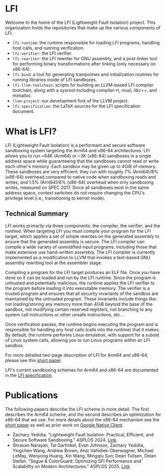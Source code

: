 # LFI

Welcome to the home of the LFI (Lightweight Fault Isolation) project. This organization holds the repositories that make up the various components of LFI.

* `lfi-runtime`: the runtime responsible for loading LFI programs, handling host calls, and running verification.
* `lfi-verifier`: the LFI verifier.
* `lfi-rewriter`: the LFI rewriter for GNU assembly, and a post-linker tool for performing binary transformations after linking (only necessary on x86-64).
* `lfi-bind`: a tool for generating trampolines and initialization routines for running libraries inside of LFI sandboxes.
* `lfi-llvm-toolchain`: scripts for building an LLVM-based LFI compiler toolchain, along with a sysroot including compiler-rt, musl, libc++, and mimalloc.
* `llvm-project`: our development fork of the LLVM project.
* `lfi-specification`: the LaTeX sources for the LFI specification document.

# What is LFI?

LFI (Lightweight Fault Isolation) is a performant and secure software
sandboxing system targeting the Arm64 and x86-64 architectures. LFI allows you
to run ~64K (Arm64) or ~3K (x86-64) sandboxes in a single address space while
guaranteeing that the sandboxes cannot read or write each other's memory. Each
sandbox may be given up to 4GiB of memory. These sandboxes are very efficient:
they run with roughly 7% (Arm64)/8% (x86-64) overhead compared to native code when
sandboxing reads and writes, and 1.5% (Arm64)/6% (x86-64) overhead when only sandboxing writes, measured on SPEC 2017.
Since all sandboxes exist in the same
address space, context switches do not require changing the CPU's privilege
level (i.e., transitioning to kernel mode).

## Technical Summary

LFI works primarily via three components: the compiler, the verifier, and the runtime. When targeting LFI you must compile your program for the LFI target,
which applies a set of simple rewrites on the generated assembly to ensure that the generated assembly is secure. The LFI compiler can compile a wide variety
of unmodified input programs, including those that make extensive use hand-written assembly. The LFI compiler is currently implemented as a modification to LLVM
that invokes a text-based GNU assembly rewriting tool at the assembler stage.

Compiling a program for the LFI target produces an ELF file. Once you have done so it can be loaded and run by the LFI runtime. Since the program is untrusted and
potentially malicious, the runtime applies the LFI verifier to the program before loading it into executable memory. The verifier is a trusted program and ensures
that all security invariants of the sandbox are maintained by the untrusted program. These invariants include things like: not loading/storing any memory more than 4GiB
beyond the base of the sandbox, not modifying certain reserved registers, not branching to any system call instructions or other unsafe instructions, etc...

Once verification passes, the runtime begins executing the program and is responsible for handling any host calls (calls into the runtime) that it makes. By default, the runtime
performs Linux emulation, with support for a subset of Linux system calls, allowing you to run Linux programs within an LFI sandbox.

For more detailed two-page description of LFI for Arm64 and x86-64, please see this [short paper](https://www.scs.stanford.edu/~zyedidia/docs/papers/lfi-short.pdf).

LFI's current sandboxing schemes for Arm64 and x86-64 are documented in the [LFI specification](https://www.scs.stanford.edu/~zyedidia/docs/lfi/lfi-spec.pdf).

# Publications

The following papers describe the LFI scheme in more detail. The first describes the Arm64 scheme, and the second describes an optimization for x86-64 that we use. For more details about the x86-64 mechanism see the [short paper](https://www.scs.stanford.edu/~zyedidia/docs/papers/lfi-short.pdf) as well as prior work on [Google Native Client](https://www.scs.stanford.edu/~zyedidia/docs/papers/nacl2.pdf).

* Zachary Yedidia. "Lightweight Fault Isolation: Practical, Efficient, and Secure Software Sandboxing." ASPLOS 2024. [Link](https://zyedidia.github.io/papers/lfi_asplos24.pdf).
* Shravan Narayan, Tal Garfinkel, Evan Johnson, Zachary Yedidia, Yingchen Wang, Andrew Brown, Anjo Vahldiek-Oberwagner, Michael LeMay, Wenyong Huang, Xin Wang, Mingqiu Sun, Dean Tullsen, Deian Stefan. "Segue & ColorGuard: Optimizing SFI Performance and Scalability on Modern Architectures." ASPLOS 2025. [Link](https://zyedidia.github.io/papers/seguecg.pdf).
